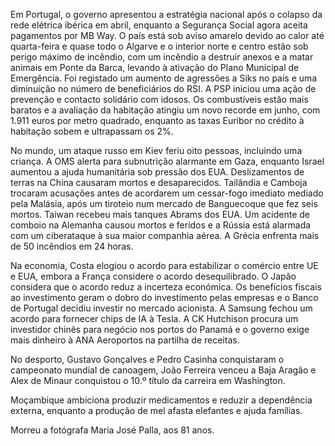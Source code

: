 Em Portugal, o governo apresentou a estratégia nacional após o colapso da rede elétrica ibérica em abril, enquanto a Segurança Social agora aceita pagamentos por MB Way. O país está sob aviso amarelo devido ao calor até quarta-feira e quase todo o Algarve e o interior norte e centro estão sob perigo máximo de incêndio, com um incêndio a destruir anexos e a matar animais em Ponte da Barca, levando à ativação do Plano Municipal de Emergência. Foi registado um aumento de agressões a Siks no país e uma diminuição no número de beneficiários do RSI. A PSP iniciou uma ação de prevenção e contacto solidário com idosos. Os combustíveis estão mais baratos e a avaliação da habitação atingiu um novo recorde em junho, com 1.911 euros por metro quadrado, enquanto as taxas Euribor no crédito à habitação sobem e ultrapassam os 2%.

No mundo, um ataque russo em Kiev feriu oito pessoas, incluindo uma criança. A OMS alerta para subnutrição alarmante em Gaza, enquanto Israel aumentou a ajuda humanitária sob pressão dos EUA. Deslizamentos de terras na China causaram mortos e desaparecidos. Tailândia e Camboja trocaram acusações antes de acordarem um cessar-fogo imediato mediado pela Malásia, após um tiroteio num mercado de Banguecoque que fez seis mortos. Taiwan recebeu mais tanques Abrams dos EUA. Um acidente de comboio na Alemanha causou mortos e feridos e a Rússia está alarmada com um ciberataque à sua maior companhia aérea. A Grécia enfrenta mais de 50 incêndios em 24 horas.

Na economia, Costa elogiou o acordo para estabilizar o comércio entre UE e EUA, embora a França considere o acordo desequilibrado. O Japão considera que o acordo reduz a incerteza económica. Os benefícios fiscais ao investimento geram o dobro do investimento pelas empresas e o Banco de Portugal decidiu investir no mercado acionista. A Samsung fechou um acordo para fornecer chips de IA à Tesla. A CK Hutchison procura um investidor chinês para negócio nos portos do Panamá e o governo exige mais dinheiro à ANA Aeroportos na partilha de receitas.

No desporto, Gustavo Gonçalves e Pedro Casinha conquistaram o campeonato mundial de canoagem, João Ferreira venceu a Baja Aragão e Alex de Minaur conquistou o 10.º título da carreira em Washington.

Moçambique ambiciona produzir medicamentos e reduzir a dependência externa, enquanto a produção de mel afasta elefantes e ajuda famílias.

Morreu a fotógrafa Maria José Palla, aos 81 anos.